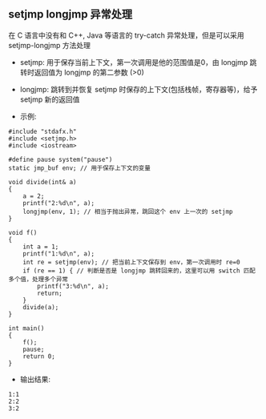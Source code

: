 ## setjmp longjmp 异常处理

在 C 语言中没有和 C++, Java 等语言的 try-catch 异常处理，但是可以采用 setjmp-longjmp 方法处理

- setjmp: 用于保存当前上下文，第一次调用是他的范围值是0，由 longjmp 跳转时返回值为 longjmp 的第二参数 (>0)

- longjmp: 跳转到并恢复 setjmp 时保存的上下文(包括栈帧，寄存器等)，给予 setjmp 新的返回值

- 示例:

```
#include "stdafx.h"
#include <setjmp.h>
#include <iostream>

#define pause system("pause")
static jmp_buf env; // 用于保存上下文的变量

void divide(int& a)
{
	a = 2;
	printf("2:%d\n", a);
	longjmp(env, 1); // 相当于抛出异常，跳回这个 env 上一次的 setjmp
}

void f()
{
	int a = 1;
	printf("1:%d\n", a);
	int re = setjmp(env); // 把当前上下文保存到 env，第一次调用时 re=0
	if (re == 1) { // 判断是否是 longjmp 跳转回来的，这里可以用 switch 匹配多个值，处理多个异常
		printf("3:%d\n", a);
		return;
	}
	divide(a);
}

int main()
{
	f();
	pause;
    return 0;
}
```

- 输出结果:

```
1:1
2:2
3:2
```